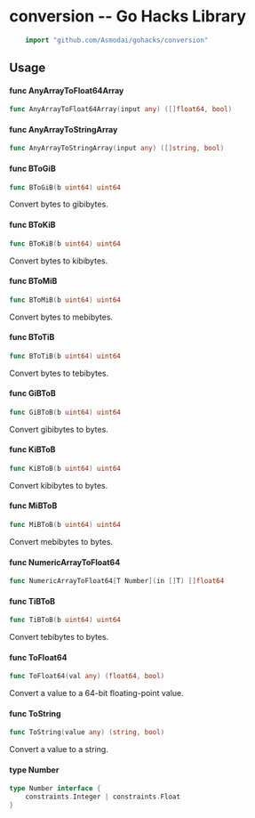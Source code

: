 <!-- -*- Mode: gfm; auto-fill: t; fill-column: 78; -*- -->

# conversion -- Go Hacks Library

```go
    import "github.com/Asmodai/gohacks/conversion"
```

## Usage

#### func  AnyArrayToFloat64Array

```go
func AnyArrayToFloat64Array(input any) ([]float64, bool)
```

#### func  AnyArrayToStringArray

```go
func AnyArrayToStringArray(input any) ([]string, bool)
```

#### func  BToGiB

```go
func BToGiB(b uint64) uint64
```
Convert bytes to gibibytes.

#### func  BToKiB

```go
func BToKiB(b uint64) uint64
```
Convert bytes to kibibytes.

#### func  BToMiB

```go
func BToMiB(b uint64) uint64
```
Convert bytes to mebibytes.

#### func  BToTiB

```go
func BToTiB(b uint64) uint64
```
Convert bytes to tebibytes.

#### func  GiBToB

```go
func GiBToB(b uint64) uint64
```
Convert gibibytes to bytes.

#### func  KiBToB

```go
func KiBToB(b uint64) uint64
```
Convert kibibytes to bytes.

#### func  MiBToB

```go
func MiBToB(b uint64) uint64
```
Convert mebibytes to bytes.

#### func  NumericArrayToFloat64

```go
func NumericArrayToFloat64[T Number](in []T) []float64
```

#### func  TiBToB

```go
func TiBToB(b uint64) uint64
```
Convert tebibytes to bytes.

#### func  ToFloat64

```go
func ToFloat64(val any) (float64, bool)
```
Convert a value to a 64-bit floating-point value.

#### func  ToString

```go
func ToString(value any) (string, bool)
```
Convert a value to a string.

#### type Number

```go
type Number interface {
	constraints.Integer | constraints.Float
}
```

